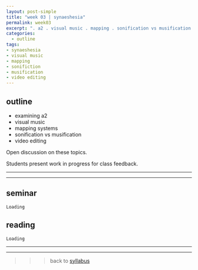 ```yaml
---
layout: post-simple
title: "week 03 | synaeshesia"
permalink: week03
excerpt: ". a2 . visual music . mapping . sonification vs musification . video editing"
categories:
  - outline
tags:
- synaeshesia
- visual music
- mapping
- sonifiction
- musification
- video editing
---
```


## outline

* examining a2
* visual music
* mapping systems
* sonification vs musification
* video editing

Open discussion on these topics.

Students present work in progress for class feedback.

---
---

## seminar

`Loading`

## reading

`Loading`

---
---

>>> back to [syllabus](../aru2018/#syllabus)
